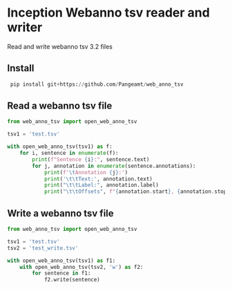 # Inception Webanno tsv reader and writer

Read and write webanno tsv 3.2 files 

## Install
```python
 pip install git+https://github.com/Pangeamt/web_anno_tsv
```

## Read a webanno tsv file
```python
from web_anno_tsv import open_web_anno_tsv

tsv1 = 'test.tsv'

with open_web_anno_tsv(tsv1) as f:
    for i, sentence in enumerate(f):
        print(f"Sentence {i}:", sentence.text)
        for j, annotation in enumerate(sentence.annotations):
            print(f'\tAnnotation {j}:')
            print('\t\tText:', annotation.text)
            print("\t\tLabel:", annotation.label)
            print("\t\tOffsets", f"{annotation.start}, {annotation.stop}")
```

## Write a webanno tsv file
```python
from web_anno_tsv import open_web_anno_tsv

tsv1 = 'test.tsv'
tsv2 = 'test_write.tsv'

with open_web_anno_tsv(tsv1) as f1:
    with open_web_anno_tsv(tsv2, 'w') as f2:
        for sentence in f1:
            f2.write(sentence)

```

